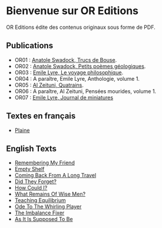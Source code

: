 # Bienvenue sur OR Editions

OR Editions édite des contenus originaux sous forme de PDF.

## Publications

* OR01 : [Anatole Swadock, Trucs de Bouse](pages/OR01.md).
* OR02 : [Anatole Swadock, Petits poèmes géologiques](pages/OR02.md).
* OR03 : [Emile Lyre, Le voyage philosophique](pages/OR03.md).
* OR04 : A paraître, Emile Lyre, Anthologie, volume 1.
* OR05 : [Al Zeituni, Quatrains](pages/OR05.md).
* OR06 : A paraître, Al Zeituni, Pensées mourides, volume 1.
* OR07 : [Emile Lyre, Journal de miniatures](pages/OR07.md)

## Textes en français

* [Plaine](textes/plaine.md)

## English Texts

* [Remembering My Friend](texts/20190821.md)
* [Empty Shelf](texts/20190720.md)
* [Coming Back From A Long Travel](texts/20190608.md)
* [Did They Forget?](texts/20171125.md)
* [How Could I?](texts/20170827.md)
* [What Remains Of Wise Men?](texts/20161220.md)
* [Teaching Equilibrium](texts/20161203.md)
* [Ode To The Whirling Player](texts/20161126.md)
* [The Imbalance Fixer](texts/20161116.md)
* [As It Is Supposed To Be](texts/20160810.md)





